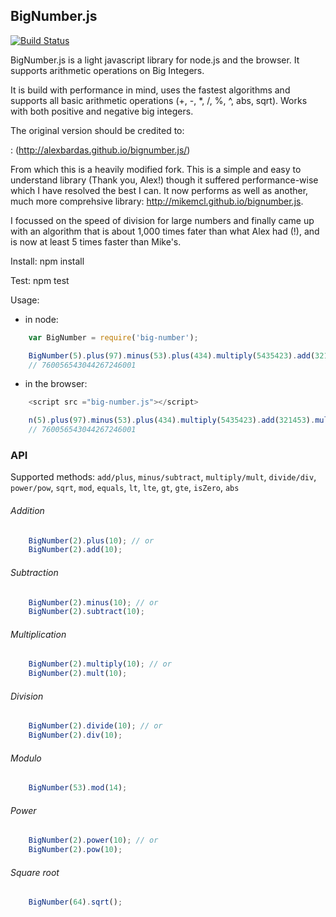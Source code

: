 ## BigNumber.js

[![Build Status](https://secure.travis-ci.org/dthwaite/bignumber.js.png)](http://travis-ci.org/dthwaite/bignumber.js)

BigNumber.js is a light javascript library for node.js and the browser. It supports arithmetic operations on Big Integers.

It is build with performance in mind, uses the fastest algorithms and supports all basic arithmetic operations
(+, -, *, /, %, ^, abs, sqrt). Works with both positive and negative big integers.

The original version should be credited to:

: (http://alexbardas.github.io/bignumber.js/)

From which this is a heavily modified fork. This is a simple and easy to understand library (Thank you, Alex!)
though it suffered performance-wise which I have resolved the best I can. It now performs as well
as another, much more comprehsive library: http://mikemcl.github.io/bignumber.js. 

I focussed on the speed of division for large numbers and finally came up with an algorithm that is about 1,000
times fater than what Alex had (!), and is now at least 5 times faster than Mike's.

Install:
npm install

Test:
npm test

Usage:

* in node:
```javascript
	var BigNumber = require('big-number');

    BigNumber(5).plus(97).minus(53).plus(434).multiply(5435423).add(321453).multiply(21).div(2).pow(2);
    // 760056543044267246001
```

* in the browser:
```javascript
	<script src ="big-number.js"></script>

    n(5).plus(97).minus(53).plus(434).multiply(5435423).add(321453).multiply(21).div(2).pow(2);
    // 760056543044267246001
```

### API

Supported methods: `add/plus`, `minus/subtract`, `multiply/mult`, `divide/div`, `power/pow`, `sqrt`, `mod`, `equals`,
`lt`, `lte`, `gt`, `gte`, `isZero`, `abs`

###### Addition
```javascript
	BigNumber(2).plus(10); // or
	BigNumber(2).add(10);
```

###### Subtraction
```javascript
	BigNumber(2).minus(10); // or
	BigNumber(2).subtract(10);
```

###### Multiplication
```javascript
	BigNumber(2).multiply(10); // or
	BigNumber(2).mult(10);
```

###### Division
```javascript
	BigNumber(2).divide(10); // or
	BigNumber(2).div(10);
```

###### Modulo
```javascript
	BigNumber(53).mod(14);
```

###### Power
```javascript
	BigNumber(2).power(10); // or
	BigNumber(2).pow(10);
```

###### Square root
```javascript
	BigNumber(64).sqrt();
```
